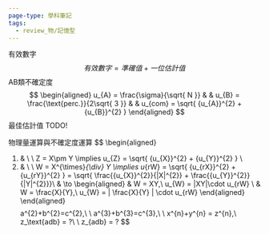 ```yaml
---
page-type: 學科筆記
tags:
  - review_物/記憶型
---
```

有效數字
$$
有效數字 = 準確值+一位估計值
$$
AB類不確定度
$$
\begin{aligned}
u_{A} = \frac{\sigma}{\sqrt{ N }}  &  & u_{B} = \frac{\text{perc.}}{2\sqrt{ 3 }}  &  & u_{com} = \sqrt{ {u_{A}}^{2} + {u_{B}}^{2} }
\end{aligned}
$$
最佳估計值
TODO!

物理量運算與不確定度運算
$$
\begin{aligned}
1. & \ \ Z = X\pm Y \implies u_{Z} = \sqrt{ {u_{X}}^{2} + {u_{Y}}^{2} } \\
2. & \ \ W = X^{\times}_{\div} Y \implies  u_{rW} = \sqrt{ {u_{rX}}^{2} + {u_{rY}}^{2} } = \sqrt{ \frac{{u_{X}}^{2}}{|X|^{2}} + \frac{{u_{Y}}^{2}}{|Y|^{2}}}\\
 & \to \begin{aligned}
 & W = XY,\ u_{W} = |XY|\cdot u_{rW} \\
 & W = \frac{X}{Y},\ u_{W} = | \frac{X}{Y} | \cdot u_{rW}
\end{aligned}
\end{aligned}
$$
$$
a^{2}+b^{2}=c^{2},\ \ a^{3}+b^{3}=c^{3},\ \ x^{n}+y^{n} = z^{n},\ z_\text{adb} = ?\ \ z_{adb} = ?
$$
